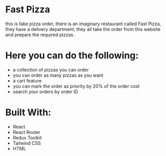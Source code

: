 # Fast Pizza
this is fake pizza order, there is an imaginary restaurant called Fast Pizza, they have a delivery department, they all take the order from this website
and prepare the required pizzas.

# Here you can do the following:
- a collection of pizzas you can order
- you can order as many pizzas as you want
- a cart feature
- you can mark the order as priority by 20% of the order cost
- search your orders by order ID

# Built With:
- React
- React Router
- Redux Toolkit
- Tailwind CSS
- HTML
